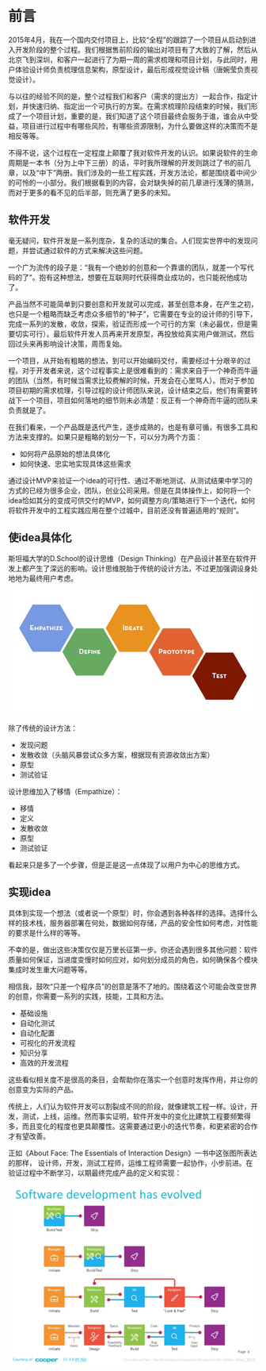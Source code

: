 # 前言

2015年4月，我在一个国内交付项目上，比较“全程”的跟踪了一个项目从启动到进入开发阶段的整个过程。我们根据售前阶段的输出对项目有了大致的了解，然后从北京飞到深圳，和客户一起进行了为期一周的需求梳理和项目计划，与此同时，用户体验设计师负责梳理信息架构，原型设计，最后形成视觉设计稿（唐婉莹负责视觉设计）。

与以往的经验不同的是，整个过程我们和客户（需求的提出方）一起合作，指定计划，并快速归纳、指定出一个可执行的方案。在需求梳理阶段结束的时候，我们形成了一个项目计划，重要的是，我们知道了这个项目最终会服务于谁，谁会从中受益，项目进行过程中有哪些风险，有哪些资源限制，为什么要做这样的决策而不是相反等等。

不得不说，这个过程在一定程度上颠覆了我对软件开发的认识。如果说软件的生命周期是一本书（分为上中下三册）的话，平时我所理解的开发则跳过了书的前几章，以及“中下”两册。我们涉及的一些工程实践，开发方法论，都是围绕着中间少的可怜的一小部分。我们根据看到的内容，会对缺失掉的前几章进行浅薄的猜测，而对于更多的看不见的后半部，则充满了更多的未知。

## 软件开发

毫无疑问，软件开发是一系列庞杂，复杂的活动的集合。人们现实世界中的发现问题，并尝试通过软件的方式来解决这些问题。

一个广为流传的段子是：“我有一个绝妙的创意和一个靠谱的团队，就差一个写代码的了”。抱有这种想法，想要在互联网时代获得商业成功的，也只能祝他成功了。

产品当然不可能简单到只要创意和开发就可以完成，甚至创意本身，在产生之初，也只是一个粗略而缺乏考虑众多细节的“种子”，它需要在专业的设计师的引导下，完成一系列的发散，收敛，探索，验证而形成一个可行的方案（未必最优，但是需要切实可行）。最后软件开发人员再来开发原型，再投放给真实用户做测试，然后回过头来再影响设计决策，周而复始。

一个项目，从开始有粗略的想法，到可以开始编码交付，需要经过十分艰辛的过程。对于开发者来说，这个过程事实上是很难看到的：需求来自于一个神奇而牛逼的团队（当然，有时候当需求比较费解的时候，开发会在心里骂人）。而对于参加项目初期的需求梳理，引导过程的设计师团队来说，设计结束之后，他们有需要转战下一个项目，项目如何落地的细节则未必清楚：反正有一个神奇而牛逼的团队来负责就是了。

在我们看来，一个产品既是迭代产生，逐步成熟的，也是有章可循，有很多工具和方法来支撑的。如果只是粗略的划分一下，可以分为两个方面：

-  如何将产品原始的想法具体化
-  如何快速、忠实地实现具体这些需求

通过设计MVP来验证一个idea的可行性、通过不断地测试、从测试结果中学习的方式的已经为很多企业，团队，创业公司采用。但是在具体操作上，如何将一个idea恰如其分的变成可供交付的MVP，如何调整方向/策略进行下一个迭代，如何将软件开发中的工程实践应用在整个过城中，目前还没有普遍适用的“规则”。

## 使idea具体化

斯坦福大学的D.School的设计思维（Design Thinking）在产品设计甚至在软件开发上都产生了深远的影响。设计思维脱胎于传统的设计方法，不过更加强调设身处地地为最终用户考虑。

![Design Thinking](outline/images/design-thinking-resized.jpg)

除了传统的设计方法：

-  发现问题
-  发散收敛（头脑风暴尝试众多方案，根据现有资源收敛出方案）
-  原型
-  测试验证

设计思维加入了移情（Empathize）：

-  移情
-  定义
-  发散收敛
-  原型
-  测试验证

看起来只是多了一个步骤，但是正是这一点体现了以用户为中心的思维方式。

## 实现idea

具体到实现一个想法（或者说一个原型）时，你会遇到各种各样的选择。选择什么样的技术栈，服务器部署在何处，数据如何存储，产品的安全性如何考虑，对性能的要求是什么样的等等。

不幸的是，做出这些决策仅仅是万里长征第一步。你还会遇到很多其他问题：软件质量如何保证，当进度变慢时如何应对，如何划分成员的角色，如何确保各个模块集成时发生重大问题等等。

相信我，鼓吹“只差一个程序员”的创意是落不了地的。围绕着这个可能会改变世界的创意，你需要一系列的实践，技能，工具和方法。

-  基础设施
-  自动化测试
-  自动化配置
-  可视化的开发流程
-  知识分享
-  高效的开发流程

这些看似相关度不是很高的条目，会帮助你在落实一个创意时发挥作用，并让你的创意变为实际的产品。

传统上，人们认为软件开发可以割裂成不同的阶段，就像建筑工程一样。设计，开发，测试，上线，运维。然而事实证明，软件开发中的变化比建筑工程要频繁得多，而且变化的程度也更具颠覆性。这需要通过更小的迭代节奏，和更紧密的合作才有望改善。

正如《About Face: The Essentials of Interaction Design》一书中这张图所表达的那样，
设计师，开发，测试工程师，运维工程师需要一起协作，小步前进。在验证过程中不断学习，以期最终完成产品的定义和实现：

![software diagram](outline/images/about-face-software-dev-diagram-resized.png)

